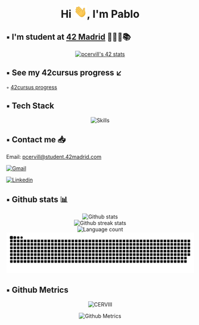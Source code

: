 <div align="center">
<h1 align="center">Hi <img width="35" src="https://github.com/1999AZZAR/1999AZZAR/blob/main/resources/img/waving.gif">, I'm Pablo</h1>
</div>

## ▪️ I'm student at [42 Madrid](https://www.42madrid.com/) 👨🏻‍💻📚 

<p align="center">
	<a href="https://github.com/JaeSeoKim/badge42"><img src="https://badge42.vercel.app/api/v2/cled0xuft00060fkzftfc13lu/stats?cursusId=21&coalitionId=66" alt="pcervill's 42 stats" /></a>
</p>

## ▪️ See my 42cursus progress ↙️ 

◦ [42cursus progress](https://github.com/gemartin99/42cursus)

## ▪️ Tech Stack

<!-- https://github.com/tandpfun/skill-icons#icons-list -->
<div align="center">
	<img src="https://skillicons.dev/icons?i=bash,c,cs,cpp,git,github,linux,vim,wordpress&perline=10" alt="Skills">
</div>

## ▪️ Contact me 📥

Email: pcervill@student.42madrid.com

<a href='mailto:pcervill@student.42madrid.com' target="_blank"><img alt='Gmail' src='https://img.shields.io/badge/Gmail-100000?style=flat&logo=Gmail&logoColor=white&labelColor=EA4335&color=EA4335'/></a>
</a>

<a href='https://www.linkedin.com/in/pablo-cervilla-miguel-7a4a55236/' target="_blank"><img alt='Linkedin' src='https://img.shields.io/badge/LinkedIn-100000?style=flat&logo=Linkedin&logoColor=white&labelColor=0A66C2&color=0A66C2'/></a>
</a>

## ▪️ Github stats 📊

<!-- https://github.com/anuraghazra/github-readme-stats -->
<div align="center">
	<img src="https://github-readme-stats.vercel.app/api?username=CERVIII&count_private=true&title_color=FBA92C&text_color=FFFFFF&icon_color=FBA92C&bg_color=0D1117&hide_border=true" alt="Github stats">
</div>

<!-- To customise ^ https://github-readme-streak-stats.herokuapp.com/demo -->
<div align="center">
	<img src="https://github-readme-streak-stats.herokuapp.com?user=CERVIII&hide_border=true&background=0D1117&stroke=FFFFFF&sideNums=FFFFFF&ring=FBA92C&fire=FBA92C&currStreakNum=FFFFFF&currStreakLabel=FFFFFF&sideLabels=FFFFFF&dates=555555" alt="Github streak stats">
</div>

<div align="center">
	<img src="https://github-readme-stats.vercel.app/api/top-langs/?username=CERVIII&layout=compact&langs_count=6e&title_color=FBA92C&text_color=FFFFFF&icon_color=EC6576&bg_color=0D1117&hide_border=true" alt="Language count">
</div>

<div align="center">
  <a href="https://1999azzar.github.io/1999AZZAR/">
  <img  src="https://github.com/1999AZZAR/1999AZZAR/blob/main/resources/img/grid-snake.svg"
       alt="snake" /></a>
</div>

## ▪️ Github Metrics

<p align="center">
<img src="https://komarev.com/ghpvc/?username=CERVIII" alt="CERVIII"/>  
</p>

<p align="center">
  <img src="https://metrics.lecoq.io/CERVIII" alt="Github Metrics">
</p>

